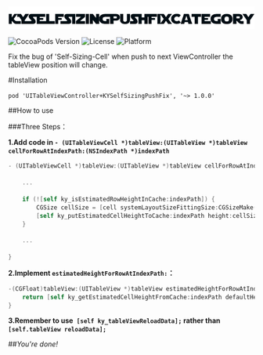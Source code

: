 <p align="left" >
  <img src="logo.png" alt="KYSelfSizingPushFixCategory" title="KYSelfSizingPushFixCategory">
</p>


![CocoaPods Version](https://img.shields.io/badge/pod-v1.0.0-brightgreen.svg)
![License](https://img.shields.io/badge/license-MIT-blue.svg)
![Platform](https://img.shields.io/badge/platform-iOS-red.svg)



Fix the bug of 'Self-Sizing-Cell' when push to next ViewController the tableView position will change.


#Installation

`pod 'UITableViewController+KYSelfSizingPushFix', '~> 1.0.0'`


##How to use

###Three Steps：

**1.Add code in `- (UITableViewCell *)tableView:(UITableView *)tableView cellForRowAtIndexPath:(NSIndexPath *)indexPath`**

```objective-c
- (UITableViewCell *)tableView:(UITableView *)tableView cellForRowAtIndexPath:(NSIndexPath *)indexPath {

    ...
    
    if (![self ky_isEstimatedRowHeightInCache:indexPath]) {
        CGSize cellSize = [cell systemLayoutSizeFittingSize:CGSizeMake(self.view.frame.size.width, 0) withHorizontalFittingPriority:1000.0 verticalFittingPriority:50.0];
        [self ky_putEstimatedCellHeightToCache:indexPath height:cellSize.height];
    }
    
    ...

}
```

**2.Implement `estimatedHeightForRowAtIndexPath:`：**

```objective-c
-(CGFloat)tableView:(UITableView *)tableView estimatedHeightForRowAtIndexPath:(NSIndexPath *)indexPath {
    return [self ky_getEstimatedCellHeightFromCache:indexPath defaultHeight:250.0f];
}
```


**3.Remember to use` [self ky_tableViewReloadData];` rather than `[self.tableView reloadData];`**



##*You're done!*
